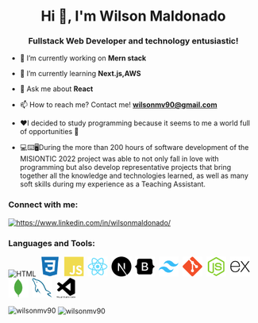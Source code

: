 <h1 align="center">Hi 👋, I'm Wilson Maldonado</h1>
<h3 align="center">Fullstack Web Developer and technology entusiastic!</h3>

- 🔭 I’m currently working on **Mern stack**

- 🌱 I’m currently learning **Next.js,AWS**

- 💬 Ask me about **React**

- 📫 How to reach me? Contact me! **wilsonmv90@gmail.com**

- ❤️I decided to study programming because it seems to me a world full of opportunities 🚀

- 💻⌨️🖥️During the more than 200 hours of  software development of the MISIONTIC 2022 project was able to not only fall in love with programming but also develop representative projects that bring together all the knowledge and technologies learned, as well as many soft skills during my experience as a Teaching Assistant.

<h3 align="left">Connect with me:</h3>
<p align="left">
<a href="https://linkedin.com/in/https://www.linkedin.com/in/wilsonmaldonado/" target="blank"><img align="center" src="https://raw.githubusercontent.com/rahuldkjain/github-profile-readme-generator/master/src/images/icons/Social/linked-in-alt.svg" alt="https://www.linkedin.com/in/wilsonmaldonado/" height="30" width="40" /></a>
</p>


<div align="left">
<h3 >Languages and Tools:</h3>
<div>
<img src="" title="" alt="HTML" width="40" height="40"/>&nbsp;
<img src="https://github.com/devicons/devicon/blob/master/icons/css3/css3-plain.svg" title="CSS3" alt="CSS" width="40" height="40"/>&nbsp;
<img src="https://github.com/devicons/devicon/blob/master/icons/javascript/javascript-plain.svg" title="JS" alt="JS" width="40" height="40"/>&nbsp;
<img src="https://github.com/devicons/devicon/blob/master/icons/react/react-original.svg" title="REACT" alt="REACT" width="40" height="40"/>&nbsp;
<img src="https://github.com/devicons/devicon/blob/master/icons/nextjs/nextjs-original.svg" title="NEXT" alt="NEXT" width="40" height="40"/>&nbsp;
<img src="https://github.com/devicons/devicon/blob/master/icons/bootstrap/bootstrap-plain.svg" title="BOOTSTRAP" alt="BOOTSTRAP" width="40" height="40"/>&nbsp;
<img src="https://github.com/devicons/devicon/blob/master/icons/tailwindcss/tailwindcss-plain.svg" title="TAILWIND" alt="TAILWIND" width="40" height="40"/>&nbsp;
<img src="https://github.com/devicons/devicon/blob/master/icons/git/git-plain.svg" title="GIT" alt="GIT" width="40" height="40"/>&nbsp;
<img src="https://github.com/devicons/devicon/blob/master/icons/nodejs/nodejs-plain.svg" title="NODE" alt="NODE" width="40" height="40"/>&nbsp;
<img src="https://github.com/devicons/devicon/blob/master/icons/express/express-original.svg" title="EXPRESS" alt="EXPRESS" width="40" height="40"/>&nbsp;
<img src="https://github.com/devicons/devicon/blob/master/icons/mongodb/mongodb-plain.svg" title="MONGODB" alt="MONGODB" width="40" height="40"/>&nbsp;
<img src="https://github.com/devicons/devicon/blob/master/icons/mysql/mysql-plain.svg" title="MYSQL" alt="MYSQL" width="40" height="40"/>&nbsp;
<img src="https://github.com/devicons/devicon/blob/master/icons/vscode/vscode-plain-wordmark.svg" title="VSCODE" alt="VSCODE" width="40" height="40"/>&nbsp;

</div>
</div>


<p><img align="left" src="https://github-readme-stats.vercel.app/api/top-langs?username=wilsonmv90&show_icons=true&locale=en&layout=compact" alt="wilsonmv90" /></p>

<p>&nbsp;<img align="center" src="https://github-readme-stats.vercel.app/api?username=wilsonmv90&show_icons=true&locale=en" alt="wilsonmv90" /></p>



